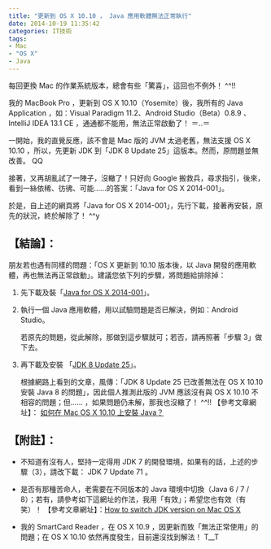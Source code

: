 ```yaml
---
title: "更新到 OS X 10.10 ， Java 應用軟體無法正常執行"
date: 2014-10-19 11:35:42
categories: IT技術
tags:
- Mac
- "OS X"
- Java
---
```


每回更換 Mac 的作業系統版本，總會有些「驚喜」，這回也不例外！ ^^!!

我的 MacBook Pro ，更新到 OS X 10.10（Yosemite）後，我所有的 Java Application ，如：Visual Paradigm 11.2、Android Studio（Beta）0.8.9 、IntelliJ IDEA 13.1 CE ，通通都不能用，無法正常啟動了！ ＝..＝
<!-- more -->

一開始，我的直覺反應，該不會是 Mac 版的 JVM 太過老舊，無法支援 OS X 10.10 ，所以，先更新 JDK 到「JDK 8 Update 25」這版本。然而，原問題並無改善。 QQ

接著，又再胡亂試了一陣子，沒轍了！只好向 Google 搬救兵，尋求指引，後來，看到一絲依稀、彷彿、可能......的答案：「Java for OS X 2014-001」。

於是，自上述的網頁將「Java for OS X 2014-001」，先行下載，接著再安裝，原先的狀況，終於解除了！ ^^y

## 【結論】：

朋友若也遇有同樣的問題：「OS X 更新到 10.10 版本後，以 Java 開發的應用軟體，再也無法再正常啟動」。建議您依下列的步驟，將問題給排除掉：

 1. 先下載及裝「[Java for OS X 2014-001](https://support.apple.com/kb/DL1572?locale=zh_TW)」。

 2. 執行一個 Java 應用軟體，用以試驗問題是否已解決，例如：Android Studio。

       若原先的問題，從此解除，那做到這步驟就可；若否，請再照著「步驟 3」做下去。

 3. 再下載及安裝 「[JDK 8 Update 25](http://www.oracle.com/technetwork/java/embedded/embedded-se/downloads/javase-embedded-downloads-2209751.html?ssSourceSiteId=ocomen)」。

       根據網路上看到的文章，風傳：「JDK 8 Update 25 已改善無法在 OS X 10.10 安裝 Java 8 的問題」，因此個人推測此版的 JVM 應該沒有與 OS X 10.10 不相容的問題；但...... ，如果問題仍未解，那我也沒轍了！ ^^!!
      【參考文章網址】： [如何在 Mac OS X 10.10 上安裝 Java？](https://www.java.com/zh_TW/download/help/mac_10_10.xml)

## 【附註】：

 * 不知道有沒有人，堅持一定得用 JDK 7 的開發環境，如果有的話，上述的步驟（3），請改下載： JDK 7 Update 71 。

 * 是否有那種苦命人，老需要在不同版本的 Java 環境中切換（Java 6 / 7 / 8）；若有，請參考如下這網址的作法，我用「有效」；希望您也有效（有笑）！
     【參考文章網址】：[How to switch JDK version on Mac OS X](http://www.jayway.com/2014/01/15/how-to-switch-jdk-version-on-mac-os-x-maverick/)

 * 我的 SmartCard Reader ，在 OS X 10.9 ，因更新而致「無法正常使用」的問題；在 OS X 10.10 依然再度發生，目前還沒找到解法！ T__T
